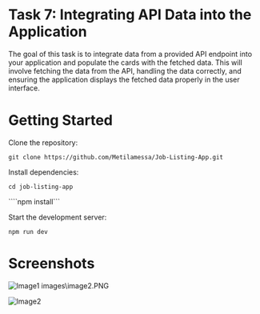 
# Task 7: Integrating API Data into the Application

The goal of this task is to integrate data from a provided API endpoint into your application and populate the cards with the fetched data. This will involve fetching the data from the API, handling the data correctly, and ensuring the application displays the fetched data properly in the user interface.


# Getting Started

Clone the repository:


```git clone https://github.com/Metilamessa/Job-Listing-App.git```

Install dependencies:


```cd job-listing-app```

````npm install```

Start the development server:

```npm run dev```

# Screenshots

![Image1](images\image1.PNG)
images\image2.PNG

![Image2](images\image2.PNG)